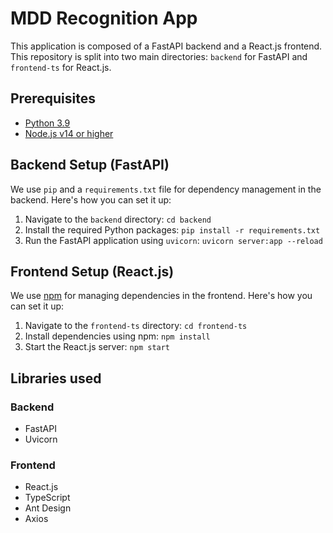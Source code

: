 # MDD Recognition App

This application is composed of a FastAPI backend and a React.js frontend. This repository is split into two main directories: `backend` for FastAPI and `frontend-ts` for React.js.

## Prerequisites

- [Python 3.9](https://www.python.org/downloads/release/python-3913/)
- [Node.js v14 or higher](https://nodejs.org/en/download)

## Backend Setup (FastAPI)

We use `pip` and a `requirements.txt` file for dependency management in the backend. Here's how you can set it up:

1. Navigate to the `backend` directory: `cd backend`
2. Install the required Python packages: `pip install -r requirements.txt`
3. Run the FastAPI application using `uvicorn`: `uvicorn server:app --reload`


## Frontend Setup (React.js)

We use [npm](https://www.npmjs.com/) for managing dependencies in the frontend. Here's how you can set it up:

1. Navigate to the `frontend-ts` directory: `cd frontend-ts`
3. Install dependencies using npm: `npm install`
4. Start the React.js server: `npm start`

## Libraries used

### Backend

- FastAPI
- Uvicorn

### Frontend

- React.js
- TypeScript
- Ant Design
- Axios
